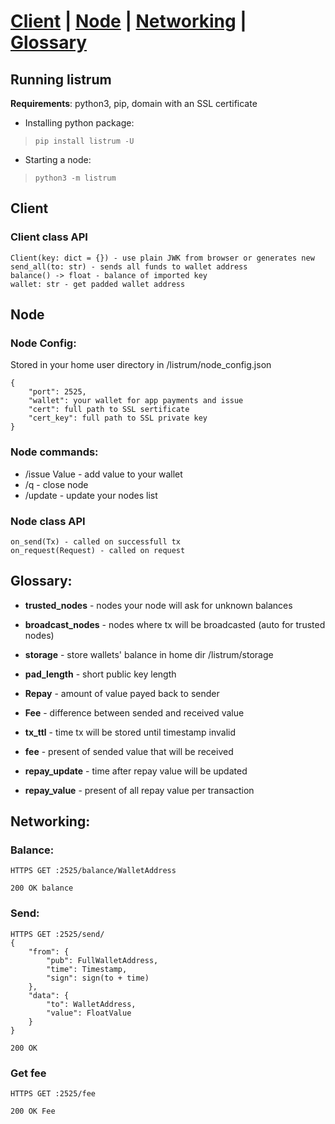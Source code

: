 # [Client](https://github.com/listrum/main#client) | [Node](https://github.com/listrum/main#node) | [Networking](https://github.com/listrum/main#networking) | [Glossary](https://github.com/listrum/main#glossary)
## Running listrum
**Requirements**: python3, pip, domain with an SSL certificate

- Installing python package:
>`pip install listrum -U`

- Starting a node:
>`python3 -m listrum`

## Client

### Client class API
	Client(key: dict = {}) - use plain JWK from browser or generates new
	send_all(to: str) - sends all funds to wallet address
	balance() -> float - balance of imported key
	wallet: str - get padded wallet address

## Node

### Node Config:

Stored in your home user directory in /listrum/node_config.json

	{
		"port": 2525,
		"wallet": your wallet for app payments and issue
		"cert": full path to SSL sertificate
		"cert_key": full path to SSL private key
	}
	
### Node commands:
- /issue Value - add value to your wallet
- /q - close node
- /update - update your nodes list 

### Node class API
	on_send(Tx) - called on successfull tx
	on_request(Request) - called on request

## Glossary:
- **trusted_nodes** - nodes your node will ask for unknown balances
- **broadcast_nodes** - nodes where tx will be broadcasted (auto for trusted nodes)
- **storage** - store wallets' balance in home dir /listrum/storage

- **pad_length** - short public key length

- **Repay** - amount of value payed back to sender
- **Fee** - difference between sended and received value
- **tx_ttl** - time tx will be stored until timestamp invalid
- **fee** - present of sended value that will be received
- **repay_update** - time after repay value will be updated
- **repay_value** - present of all repay value per transaction 



## Networking:

### Balance:
	HTTPS GET :2525/balance/WalletAddress
	
	200 OK balance 

### Send:
	HTTPS GET :2525/send/
	{
		"from": {
			"pub": FullWalletAddress,
			"time": Timestamp,
			"sign": sign(to + time)
		},
		"data": {
			"to": WalletAddress,
			"value": FloatValue
		}
	}
	
	200 OK

### Get fee
	HTTPS GET :2525/fee

	200 OK Fee
